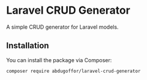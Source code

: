 # Laravel CRUD Generator

A simple CRUD generator for Laravel models.

## Installation

You can install the package via Composer:

```bash
composer require abdugoffor/laravel-crud-generator
